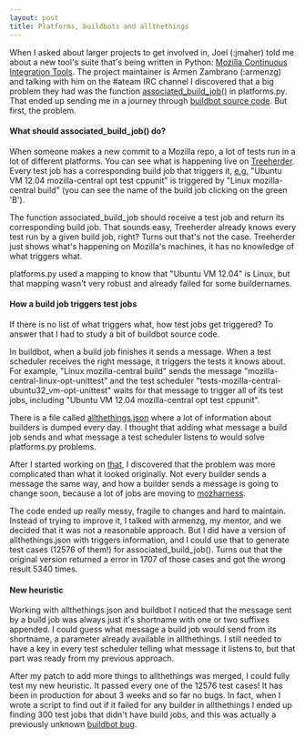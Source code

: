 ```yaml
---
layout: post
title: Platforms, buildbots and allthethings
---
```


When I asked about larger projects to get involved in, Joel (:jmaher) told me about a new tool's suite that's being written in Python: [Mozilla Continuous Integration Tools](https://github.com/armenzg/mozilla_ci_tools). The project maintainer is Armen Zambrano (:armenzg) and talking with him on the #ateam IRC channel I discovered that a big problem they had was the function [associated_build_job()](https://github.com/armenzg/mozilla_ci_tools/blob/ddea68d3446a5eb29175ab29e451bbef18e866c5/mozci/platforms.py#L46) in platforms.py. That ended up sending me in a journey through [buildbot source code](https://hg.mozilla.org/build/braindump/file/961db9340928/buildbot-related/dump_master_json.py). But first, the problem.

#### What should associated_build_job() do?

When someone makes a new commit to a Mozilla repo, a lot of tests run in a lot of different platforms. You can see what is happening live on [Treeherder](https://treeherder.mozilla.org/). Every test job has a corresponding build job that triggers it, [e.g.](https://treeherder.mozilla.org/#/jobs?repo=mozilla-central&revision=30916c9ca768) "Ubuntu VM 12.04 mozilla-central opt test cppunit" is triggered by "Linux mozilla-central build" (you can see the name of the build job clicking on the green 'B').

The function associated_build_job should receive a test job and return its corresponding build job. That sounds easy, Treeherder already knows every test run by a given build job, right? Turns out that's not the case. Treeherder just shows what's happening on Mozilla's machines, it has no knowledge of what triggers what.

platforms.py used a mapping to know that "Ubuntu VM 12.04" is Linux, but that mapping wasn't very robust and already failed for some buildernames.

#### How a build job triggers test jobs

If there is no list of what triggers what, how test jobs get triggered? To answer that I had to study a bit of buildbot source code.

In buildbot, when a build job finishes it sends a message. When a test scheduler receives the right message, it triggers the tests it knows about. For example, "Linux mozilla-central build" sends the message "mozilla-central-linux-opt-unittest" and the test scheduler "tests-mozilla-central-ubuntu32_vm-opt-unittest" waits for that message to trigger all of its test jobs, including "Ubuntu VM 12.04 mozilla-central opt test cppunit".

There is a file called [allthethings.json](https://secure.pub.build.mozilla.org/builddata/reports/allthethings.json) where a lot of information about builders is dumped every day. I thought that adding what message a build job sends and what message a test scheduler listens to would solve platforms.py problems.

After I started working on [that](https://bugzilla.mozilla.org/show_bug.cgi?id=1129594), I discovered that the problem was more complicated than what it looked originally. Not every builder sends a message the same way, and how a builder sends a message is going to change soon, because a lot of jobs are moving to [mozharness](https://wiki.mozilla.org/ReleaseEngineering/Mozharness).

The code ended up really messy, fragile to changes and hard to maintain. Instead of trying to improve it, I talked with armenzg, my mentor, and we decided that it was not a reasonable approach. But I did have a version of allthethings.json with triggers information, and I could use that to generate test cases (12576 of them!) for associated_build_job(). Turns out that the original version returned a error in 1707 of those cases and got the wrong result 5340 times.

#### New heuristic

Working with allthethings.json and buildbot I noticed that the message sent by a build job was always just it's shortname with one or two suffixes appended. I could guess what message a build job would send from its shortname, a parameter already available in allthethings. I still needed to have a key in every test scheduler telling what message it listens to, but that part was ready from my previous approach.

After my patch to add more things to allthethings was merged, I could fully test my new heuristic. It passed every one of the 12576 test cases! It has been in production for about 3 weeks and so far no bugs. In fact, when I wrote a script to find out if it failed for any builder in allthethings I ended up finding 300 test jobs that didn't have build jobs, and this was actually a previously unknown [buildbot bug](https://bugzilla.mozilla.org/show_bug.cgi?id=1141566).

